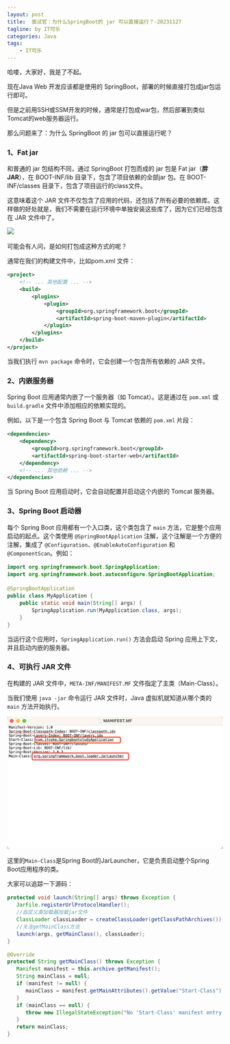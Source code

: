 ```yaml
---
layout: post
title:  面试官：为什么SpringBoot的 jar 可以直接运行？-20231127
tagline: by IT可乐
categories: Java
tags: 
    - IT可乐
---
```


哈喽，大家好，我是了不起。  

现在Java Web 开发应该都是使用的 SpringBoot，部署的时候直接打包成jar包运行即可。

但是之前用SSH或SSM开发的时候，通常是打包成war包，然后部署到类似Tomcat的web服务器运行。

那么问题来了：为什么 SpringBoot 的 jar 包可以直接运行呢？

<!--more-->

### 1、Fat jar 

和普通的 jar 包结构不同，通过 SpringBoot 打包而成的 jar 包是 Fat jar（**胖 JAR**），在 BOOT-INF/lib 目录下，包含了项目依赖的全部jar 包。在 BOOT-INF/classes 目录下，包含了项目运行的class文件。

这意味着这个 JAR 文件不仅包含了应用的代码，还包括了所有必要的依赖库。这样做的好处就是，我们不需要在运行环境中单独安装这些库了，因为它们已经包含在 JAR 文件中了。

![](http://www.javanorth.cn/assets/images/2023/itcoke/springboot-jar-01.png)



可能会有人问，是如何打包成这种方式的呢？

通常在我们的构建文件中，比如pom.xml 文件：

```xml
<project>
    <!-- ... 其他配置 ... -->
    <build>
        <plugins>
            <plugin>
                <groupId>org.springframework.boot</groupId>
                <artifactId>spring-boot-maven-plugin</artifactId>
            </plugin>
        </plugins>
    </build>
</project>
```

当我们执行 `mvn package` 命令时，它会创建一个包含所有依赖的 JAR 文件。



### 2、内嵌服务器

Spring Boot 应用通常内嵌了一个服务器（如 Tomcat）。这是通过在 `pom.xml` 或 `build.gradle` 文件中添加相应的依赖实现的。

例如，以下是一个包含 Spring Boot 与 Tomcat 依赖的 `pom.xml` 片段：

```xml
<dependencies>
    <dependency>
        <groupId>org.springframework.boot</groupId>
        <artifactId>spring-boot-starter-web</artifactId>
    </dependency>
    <!-- ... 其他依赖 ... -->
</dependencies>
```

当 Spring Boot 应用启动时，它会自动配置并启动这个内嵌的 Tomcat 服务器。



### 3、**Spring Boot 启动器**

每个 Spring Boot 应用都有一个入口类，这个类包含了 `main` 方法，它是整个应用启动的起点。这个类使用 `@SpringBootApplication` 注解，这个注解是一个方便的注解，集成了 `@Configuration`、`@EnableAutoConfiguration` 和 `@ComponentScan`。例如：

```java
import org.springframework.boot.SpringApplication;
import org.springframework.boot.autoconfigure.SpringBootApplication;

@SpringBootApplication
public class MyApplication {
    public static void main(String[] args) {
        SpringApplication.run(MyApplication.class, args);
    }
}
```

当运行这个应用时，`SpringApplication.run()` 方法会启动 Spring 应用上下文，并且启动内嵌的服务器。



### 4、**可执行 JAR 文件**

在构建的 JAR 文件中，`META-INF/MANIFEST.MF` 文件指定了主类（Main-Class）。

当我们使用 `java -jar` 命令运行 JAR 文件时，Java 虚拟机就知道从哪个类的 `main` 方法开始执行。

![](../../../assets/images/2023/itcoke/springboot-jar-02.png)

这里的`Main-Class`是Spring Boot的JarLauncher，它是负责启动整个Spring Boot应用程序的类。

大家可以追踪一下源码：

```java
protected void launch(String[] args) throws Exception {
   JarFile.registerUrlProtocolHandler();
   //自定义类加载器加载jar文件
   ClassLoader classLoader = createClassLoader(getClassPathArchives());
   //关注getMainClass方法
   launch(args, getMainClass(), classLoader);
}
```



```java
@Override
protected String getMainClass() throws Exception {
   Manifest manifest = this.archive.getManifest();
   String mainClass = null;
   if (manifest != null) {
      mainClass = manifest.getMainAttributes().getValue("Start-Class");
   }
   if (mainClass == null) {
      throw new IllegalStateException("No 'Start-Class' manifest entry specified in " + this);
   }
   return mainClass;
}
```

